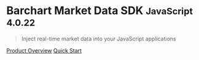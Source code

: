 # Barchart Market Data SDK <small>JavaScript 4.0.22</small>

> Inject real-time market data into your JavaScript applications

[Product Overview](/content/product_overview)
[Quick Start](/content/quick_start)
